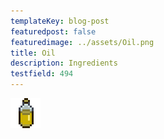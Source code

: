 ```yaml
---
templateKey: blog-post
featuredpost: false
featuredimage: ../assets/Oil.png
title: Oil
description: Ingredients
testfield: 494
---
```

![Oil](../assets/Oil.png)